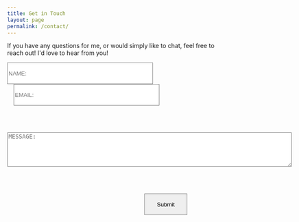 ```yaml
---
title: Get in Touch
layout: page
permalink: /contact/
---
```


If you have any questions for me, or would simply like to chat, feel free to reach out! I'd love to hear from you!

<form action="https://formspree.io/mwknddww" method="POST">
  <label>
    <input
      type="text"
      name="name"
      style="margin-right: 15px; width: 340px; height: 50px; border: 1px solid gray;"
      placeholder="NAME:"
      required>
  </label>

  <label>
    <input
      type="text"
      name="email"
      style="margin-left: 15px; width: 340px; height: 50px; border: 1px solid gray;"
      placeholder="EMAIL:"
      required>
  </label>

  <br><br>

  <label>
    <textarea name="message" rows="5" cols="80" placeholder="MESSAGE:"></textarea>
  </label>

  <br><br>

  <!-- your other form fields go here -->

  <button
    type="submit"
    style="margin-left: 320px; width: 100px; height: 50px; border: 1px solid gray;">
    Submit
  </button>
</form>
